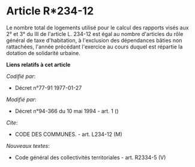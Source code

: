 # Article R*234-12

Le nombre total de logements utilisé pour le calcul des rapports visés aux 2° et 3° du III de l'article L. 234-12 est égal au
nombre d'articles du rôle général de taxe d'habitation, à l'exclusion des dépendances bâties non rattachées, l'année
précédant l'exercice au cours duquel est répartie la dotation de solidarité urbaine.

**Liens relatifs à cet article**

_Codifié par_:

  - Décret n°77-91 1977-01-27

_Modifié par_:

  - Décret n°94-366 du 10 mai 1994 - art. 1 ()

_Cite_:

  - CODE DES COMMUNES. - art. L234-12 (M)

_Nouveaux textes_:

  - Code général des collectivités territoriales - art. R2334-5 (V)
